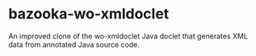 bazooka-wo-xmldoclet
====================

An improved clone of the wo-xmldoclet Java doclet that generates XML data from annotated Java source code.
